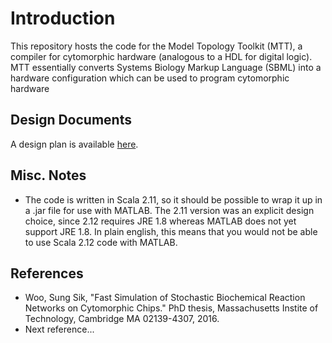 # Introduction

This repository hosts the code for the Model Topology Toolkit (MTT), a compiler for cytomorphic hardware (analogous to a HDL for digital logic). MTT essentially converts Systems Biology Markup Language (SBML) into a hardware configuration which can be used to program cytomorphic hardware

## Design Documents

A design plan is available [here](https://docs.google.com/document/d/1Di-Arw7D3oA38utko94PaDOYi06F3X9ToWq-YKgw0DQ/edit?usp=sharing).

## Misc. Notes
* The code is written in Scala 2.11, so it should be possible to wrap it up in a .jar file for use with MATLAB. The 2.11 version was an explicit design choice, since 2.12 requires JRE 1.8 whereas MATLAB does not yet support JRE 1.8. In plain english, this means that you would not be able to use Scala 2.12 code with MATLAB.

## References
* Woo, Sung Sik, "Fast Simulation of Stochastic Biochemical Reaction Networks on Cytomorphic Chips." PhD thesis, Massachusetts Instite of Technology, Cambridge MA 02139-4307, 2016.
* Next reference...
